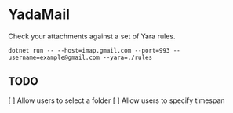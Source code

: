 # YadaMail

Check your attachments against a set of Yara rules.

```
dotnet run -- --host=imap.gmail.com --port=993 --username=example@gmail.com --yara=./rules
```

## TODO

[ ] Allow users to select a folder
[ ] Allow users to specify timespan
